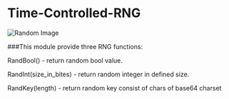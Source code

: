 # Time-Controlled-RNG

![Random Image](http://www.imagehosting.cz/?v=1000x1000r.jpg)

###This module provide three RNG functions:

RandBool() - return random bool value.

RandInt(size_in_bites) - return random integer in defined size.

RandKey(length) - return random key consist of chars of base64 charset
